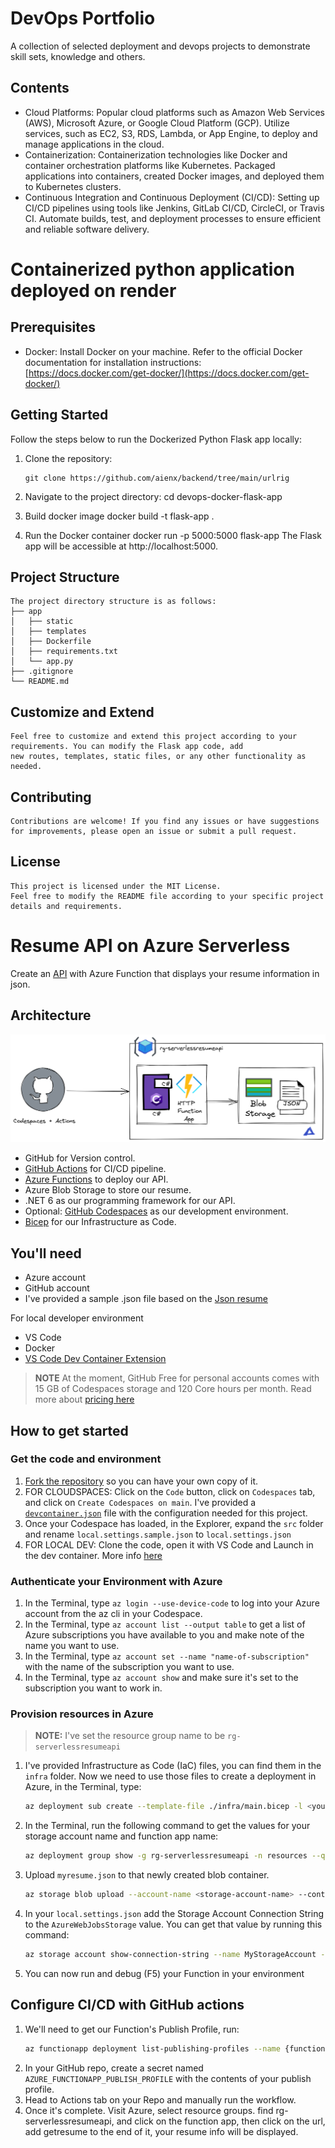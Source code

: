 # DevOps Portfolio

A collection of selected deployment and devops projects to demonstrate skill sets, knowledge and others.

## Contents
- Cloud Platforms: Popular cloud platforms such as Amazon Web Services (AWS), Microsoft Azure, or Google Cloud Platform (GCP). 
  Utilize services, such as EC2, S3, RDS, Lambda, or App Engine, to deploy and manage applications in the cloud.
- Containerization: Containerization technologies like Docker and container orchestration platforms like Kubernetes. 
  Packaged applications into containers, created Docker images, and deployed them to Kubernetes clusters.
- Continuous Integration and Continuous Deployment (CI/CD): Setting up CI/CD pipelines using tools like Jenkins, GitLab CI/CD, CircleCI, or Travis CI. 
  Automate builds, test, and deployment processes to ensure efficient and reliable software delivery.

# Containerized python application deployed on render

## Prerequisites

- Docker: Install Docker on your machine. Refer to the official Docker documentation for installation instructions: [https://docs.docker.com/get-docker/](https://docs.docker.com/get-docker/)

## Getting Started

Follow the steps below to run the Dockerized Python Flask app locally:

1. Clone the repository:

   ```shell
   git clone https://github.com/aienx/backend/tree/main/urlrig
   ```
2. Navigate to the project directory:
    cd devops-docker-flask-app
3. Build docker image
    docker build -t flask-app .
4. Run the Docker container
    docker run -p 5000:5000 flask-app
    The Flask app will be accessible at http://localhost:5000.
    
## Project Structure
    The project directory structure is as follows:
    ├── app
    │   ├── static
    │   ├── templates
    │   ├── Dockerfile
    │   ├── requirements.txt
    │   └── app.py
    ├── .gitignore
    └── README.md
 
 ## Customize and Extend
    Feel free to customize and extend this project according to your requirements. You can modify the Flask app code, add 
    new routes, templates, static files, or any other functionality as needed.

## Contributing
    Contributions are welcome! If you find any issues or have suggestions for improvements, please open an issue or submit a pull request.

## License
    This project is licensed under the MIT License.
    Feel free to modify the README file according to your specific project details and requirements.
    
# Resume API on Azure Serverless

Create an [API](https://learn.microsoft.com/training/modules/build-api-azure-functions/3-overview-api) with Azure Function that displays your resume information in json. 

## Architecture 

![diagram](diagram.png)

- GitHub for Version control.
- [GitHub Actions](https://docs.github.com/en/actions) for CI/CD pipeline.
- [Azure Functions](https://learn.microsoft.com/en-us/azure/azure-functions/functions-overview) to deploy our API.
- Azure Blob Storage to store our resume.
- .NET 6 as our programming framework for our API.
- Optional: [GitHub Codespaces](https://docs.github.com/en/codespaces/overview) as our development environment. 
- [Bicep](https://learn.microsoft.com/en-us/azure/azure-resource-manager/bicep/overview?tabs=bicep) for our Infrastructure as Code.

## You'll need

- Azure account
- GitHub account
- I've provided a sample .json file based on the [Json resume](https://jsonresume.org/schema/)

For local developer environment

- VS Code
- Docker
- [VS Code Dev Container Extension](https://code.visualstudio.com/docs/devcontainers/tutorials)

> **NOTE**
> At the moment, GitHub Free for personal accounts comes with 15 GB of Codespaces storage and 120 Core hours per month. Read more about [pricing here](https://docs.github.com/billing/managing-billing-for-github-codespaces/about-billing-for-github-codespaces)

## How to get started

### Get the code and environment

1. [Fork the repository](https://docs.github.com/pull-requests/collaborating-with-pull-requests/working-with-forks/about-forks) so you can have your own copy of it. 
2. FOR CLOUDSPACES: Click on the `Code` button, click on `Codespaces` tab, and click on `Create Codespaces on main`. I've provided a [`devcontainer.json`](https://code.visualstudio.com/docs/devcontainers/create-dev-container) file with the configuration needed for this project.
3. Once your Codespace has loaded, in the Explorer, expand the `src` folder and rename `local.settings.sample.json` to `local.settings.json`
4. FOR LOCAL DEV: Clone the code, open it with VS Code and Launch in the dev container. More info [here](https://code.visualstudio.com/docs/devcontainers/containers)

### Authenticate your Environment with Azure
1. In the Terminal, type `az login --use-device-code` to log into your Azure account from the az cli in your Codespace.
2. In the Terminal, type `az account list --output table` to get a list of Azure subscriptions you have available to you and make note of the name you want to use. 
3. In the Terminal, type `az account set --name "name-of-subscription"` with the name of the subscription you want to use.
4. In the Terminal, type `az account show` and make sure it's set to the subscription you want to work in.

### Provision resources in Azure

> **NOTE:** I've set the resource group name to be `rg-serverlessresumeapi`

1. I've provided Infrastructure as Code (IaC) files, you can find them in the `infra` folder. Now we need to use those files to create a deployment in Azure, in the Terminal, type: 
    ```sh
    az deployment sub create --template-file ./infra/main.bicep -l <your-region>   
    ```
2. In the Terminal, run the following command to get the values for your storage account name and function app name:
    ```sh
    az deployment group show -g rg-serverlessresumeapi -n resources --query properties.outputs 
    ```
2. Upload `myresume.json` to that newly created blob container. 
    ```sh
    az storage blob upload --account-name <storage-account-name> --container-name resume --name myresume.json --file myresume.json 
    ```
3. In your `local.settings.json` add the Storage Account Connection String to the `AzureWebJobsStorage` value. You can get that value by running this command: 
    ```sh
    az storage account show-connection-string --name MyStorageAccount --resource-group rg-serverlessresumeapi   
    ```
6. You can now run and debug (F5) your Function in your environment

## Configure CI/CD with GitHub actions

1. We'll need to get our Function's Publish Profile, run:
    ```sh
    az functionapp deployment list-publishing-profiles --name {function-name} --resource-group rg-serverlessresumeapi --xml
    ```
2. In your GitHub repo, create a secret named `AZURE_FUNCTIONAPP_PUBLISH_PROFILE` with the contents of your publish profile.
3. Head to Actions tab on your Repo and manually run the workflow. 
4. Once it's complete. Visit Azure, select resource groups. find rg-serverlessresumeapi, and click on the function app, then click on the url, add getresume to the end of it, your resume info will be displayed. 
